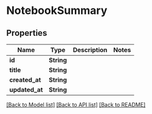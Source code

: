 # NotebookSummary

## Properties

Name | Type | Description | Notes
------------ | ------------- | ------------- | -------------
**id** | **String** |  | 
**title** | **String** |  | 
**created_at** | **String** |  | 
**updated_at** | **String** |  | 

[[Back to Model list]](../README.md#documentation-for-models) [[Back to API list]](../README.md#documentation-for-api-endpoints) [[Back to README]](../README.md)


